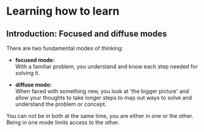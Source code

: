 # Learning how to learn

## Introduction: Focused and diffuse modes
There are two fundamental modes of thinking:
- **focused mode:**   
With a familiar problem, you understand and know each step needed for solving it.

- **diffuse mode:**  
When faced with something new, you look at 'the bigger picture' and allow your thoughts to take longer steps to map out ways to solve and understand the problem or concept.

You can not be in both at the same time, you are either in one or the other.  
Being in one mode limits access to the other.